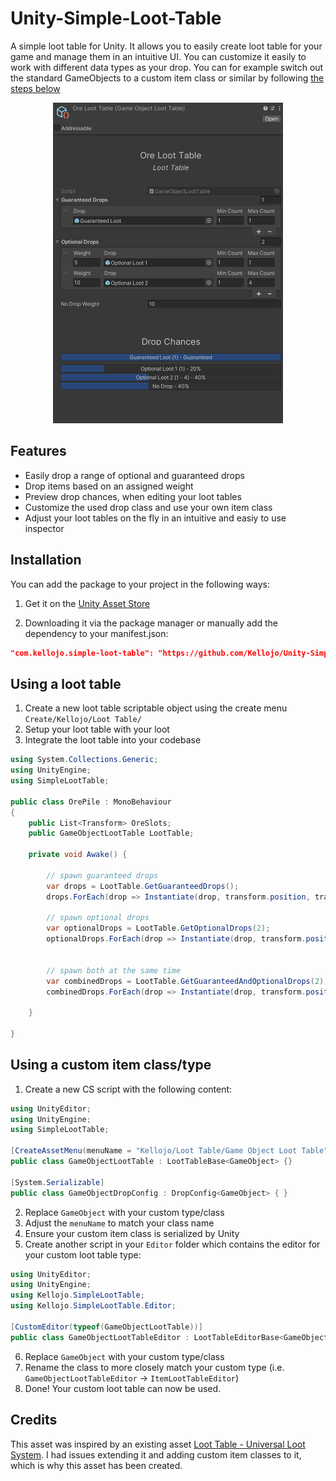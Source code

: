 # Unity-Simple-Loot-Table
A simple loot table for Unity. It allows you to easily create loot table for your game and manage them in an intuitive UI. You can customize it easily to work with different data types as your drop. You can for example switch out the standard GameObjects to a custom item class or similar by following [the steps below](#using-a-custom-item-classtype)


<p align="center">
  <img width="368" height="513" src="/Images/Preview.png">
</p>

## Features
- Easily drop a range of optional and guaranteed drops
- Drop items based on an assigned weight
- Preview drop chances, when editing your loot tables
- Customize the used drop class and use your own item class
- Adjust your loot tables on the fly in an intuitive and easiy to use inspector


## Installation
You can add the package to your project in the following ways:
1. Get it on the [Unity Asset Store](https://assetstore.unity.com/241778/765700)


2. Downloading it via the package manager or manually add the dependency to your manifest.json:

```json
"com.kellojo.simple-loot-table": "https://github.com/Kellojo/Unity-Simple-Loot-Table.git",
```


## Using a loot table
1. Create a new loot table scriptable object using the create menu `Create/Kellojo/Loot Table/`
2. Setup your loot table with your loot
3. Integrate the loot table into your codebase

```cs
using System.Collections.Generic;
using UnityEngine;
using SimpleLootTable;

public class OrePile : MonoBehaviour
{
    public List<Transform> OreSlots;
    public GameObjectLootTable LootTable;

    private void Awake() {

        // spawn guaranteed drops
        var drops = LootTable.GetGuaranteedDrops();
        drops.ForEach(drop => Instantiate(drop, transform.position, transform.rotation));

        // spawn optional drops
        var optionalDrops = LootTable.GetOptionalDrops(2);
        optionalDrops.ForEach(drop => Instantiate(drop, transform.position, transform.rotation));


        // spawn both at the same time
        var combinedDrops = LootTable.GetGuaranteedAndOptionalDrops(2);
        combinedDrops.ForEach(drop => Instantiate(drop, transform.position, transform.rotation));
        
    }

}

```

## Using a custom item class/type

1. Create a new CS script with the following content:

```cs
using UnityEditor;
using UnityEngine;
using SimpleLootTable;

[CreateAssetMenu(menuName = "Kellojo/Loot Table/Game Object Loot Table")]
public class GameObjectLootTable : LootTableBase<GameObject> {}

[System.Serializable]
public class GameObjectDropConfig : DropConfig<GameObject> { }
```

2. Replace `GameObject` with your custom type/class
3. Adjust the `menuName` to match your class name
4. Ensure your custom item class is serialized by Unity
5. Create another script in your `Editor` folder which contains the editor for your custom loot table type:

```cs
using UnityEditor;
using UnityEngine;
using Kellojo.SimpleLootTable;
using Kellojo.SimpleLootTable.Editor;

[CustomEditor(typeof(GameObjectLootTable))]
public class GameObjectLootTableEditor : LootTableEditorBase<GameObject> { }
```

6. Replace `GameObject` with your custom type/class
7. Rename the class to more closely match your custom type (i.e. `GameObjectLootTableEditor` -> `ItemLootTableEditor`)
7. Done! Your custom loot table can now be used.


## Credits
This asset was inspired by an existing asset [Loot Table - Universal Loot System](https://assetstore.unity.com/packages/tools/utilities/loot-table-universal-loot-system-234682). I had issues extending it and adding custom item classes to it, which is why this asset has been created.
